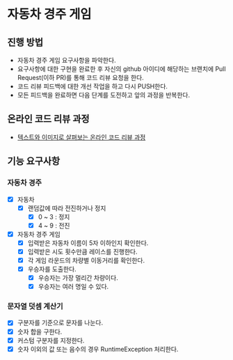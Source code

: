 # 자동차 경주 게임

## 진행 방법

* 자동차 경주 게임 요구사항을 파악한다.
* 요구사항에 대한 구현을 완료한 후 자신의 github 아이디에 해당하는 브랜치에 Pull Request(이하 PR)를 통해 코드 리뷰 요청을 한다.
* 코드 리뷰 피드백에 대한 개선 작업을 하고 다시 PUSH한다.
* 모든 피드백을 완료하면 다음 단계를 도전하고 앞의 과정을 반복한다.

## 온라인 코드 리뷰 과정

* [텍스트와 이미지로 살펴보는 온라인 코드 리뷰 과정](https://github.com/next-step/nextstep-docs/tree/master/codereview)

## 기능 요구사항

### 자동차 경주
- [x] 자동차
  - [x] 랜덤값에 따라 전진하거나 정지
    - [x] 0 ~ 3 : 정지
    - [x] 4 ~ 9 : 전진
- [x] 자동차 경주 게임
  - [x] 입력받은 자동차 이름이 5자 이하인지 확인한다.
  - [x] 입력받은 시도 횟수만큼 레이스를 진행한다.
  - [x] 각 게임 라운드의 차량별 이동거리를 확인한다.
  - [x] 우승자를 도출한다.
    - [x] 우승자는 가장 멀리간 차량이다.
    - [x] 우승자는 여러 명일 수 있다.

### 문자열 덧셈 계산기
- [x] 구분자를 기준으로 문자를 나눈다.
- [x] 숫자 합을 구한다.
- [x] 커스텀 구분자를 지정한다.
- [x] 숫자 이외의 값 또는 음수의 경우 RuntimeException 처리한다.
